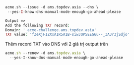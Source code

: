 ``` php
acme.sh --issue -d ams.topdev.asia --dns \
 --yes-I-know-dns-manual-mode-enough-go-ahead-please
```

```php
Output => 
Add the following TXT record:
Domain: '_acme-challenge.ams.topdev.asia'
TXT value: 'fZeXjFIZXxAIR5A1B-siwJQP5EEG6u--_3AJr3jSdjo'
```

Thêm record TXT vào DNS với 2 giá trị output trên

```javascript
acme.sh --renew -d ams.topdev.asia \
  --yes-I-know-dns-manual-mode-enough-go-ahead-please
```
